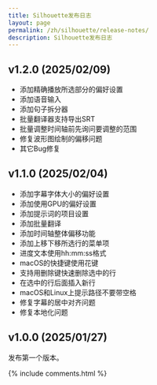 ```yaml
---
title: Silhouette发布日志 
layout: page
permalink: /zh/silhouette/release-notes/
description: Silhouette发布日志 
---
```


<style>
.post-content h2 {
  font-size: 1.5rem;
}
</style>

## v1.2.0 (2025/02/09)

* 添加精确播放所选部分的偏好设置
* 添加语音输入
* 添加句子拆分器
* 批量翻译器支持导出SRT
* 批量调整时间轴前先询问要调整的范围
* 修复波形图绘制的偏移问题
* 其它Bug修复

## v1.1.0 (2025/02/04)

* 添加字幕字体大小的偏好设置
* 添加使用GPU的偏好设置
* 添加提示词的项目设置
* 添加批量翻译
* 添加时间轴整体偏移功能
* 添加上移下移所选行的菜单项
* 进度文本使用hh:mm:ss格式
* macOS的快捷键使用花键
* 支持用删除键快速删除选中的行
* 在选中的行后面插入新行
* macOS和Linux上提示路径不要带空格
* 修复字幕的居中对齐问题
* 修复本地化问题

## v1.0.0 (2025/01/27)

发布第一个版本。

{% include comments.html %}

